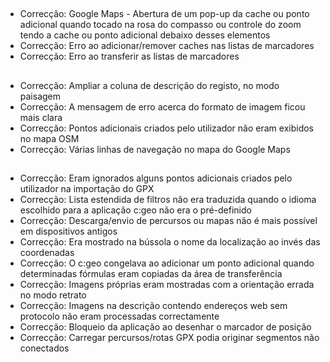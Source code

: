 ##
- Correcção: Google Maps - Abertura de um pop-up da cache ou ponto adicional quando tocado na rosa do compasso ou controle do zoom tendo a cache ou ponto adicional debaixo desses elementos
- Correcção: Erro ao adicionar/remover caches nas listas de marcadores
- Correcção: Erro ao transferir as listas de marcadores

##
- Correcção: Ampliar a coluna de descrição do registo, no modo paisagem
- Correcção: A mensagem de erro acerca do formato de imagem ficou mais clara
- Correcção: Pontos adicionais criados pelo utilizador não eram exibidos no mapa OSM
- Correcção: Várias linhas de navegação no mapa do Google Maps

##
- Correcção: Eram ignorados alguns pontos adicionais criados pelo utilizador na importação do GPX
- Correcção: Lista estendida de filtros não era traduzida quando o idioma escolhido para a aplicação c:geo não era o pré-definido
- Correcção: Descarga/envio de percursos ou mapas não é mais possível em dispositivos antigos
- Correcção: Era mostrado na bússola o nome da localização ao invés das coordenadas
- Correcção: O c:geo congelava ao adicionar um ponto adicional quando determinadas fórmulas eram copiadas da área de transferência
- Correcção: Imagens próprias eram mostradas com a orientação errada no modo retrato
- Correcção: Imagens na descrição contendo endereços web sem protocolo não eram processadas correctamente
- Correcção: Bloqueio da aplicação ao desenhar o marcador de posição
- Correcção: Carregar percursos/rotas GPX podia originar segmentos não conectados
